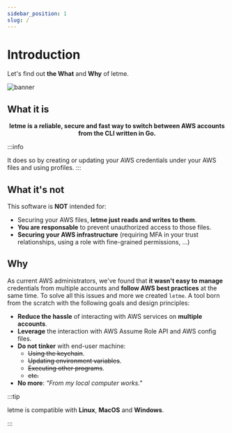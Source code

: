 ```yaml
---
sidebar_position: 1
slug: /
---
```


# Introduction

Let's find out **the What** and **Why** of letme.

![banner](/img/letme-banner.webp)


## What it is

<p align="center"><b>letme is a reliable, secure and fast way to switch between AWS accounts from the CLI written in Go.</b></p>

:::info

It does so by creating or updating your AWS credentials under your AWS files and using profiles.
:::



## What it's not
This software is **NOT** intended for:

- Securing your AWS files, **letme just reads and writes to them**.
- **You are responsable** to prevent unauthorized access to those files.
- **Securing your AWS infrastructure** (requiring MFA in your trust relationships, using a role with fine-grained permissions, ...)


## Why

As current AWS administrators, we've found that **it wasn't easy to manage** credentials from multiple accounts and **follow AWS best practices** at the same time. To solve all this issues and more we created
`letme`. A tool born from the scratch with the following goals and design principles:

- **Reduce the hassle** of interacting with AWS services on **multiple accounts**.
- **Leverage** the interaction with AWS Assume Role API and AWS config files.
- **Do not tinker** with end-user machine:
    - ~~Using the keychain~~.
    - ~~Updating environment variables~~.
    - ~~Executing other programs~~.
    - ~~etc.~~
- **No more**: _"From my local computer works."_

:::tip 

letme is compatible with **Linux**, **MacOS** and **Windows**.

:::

